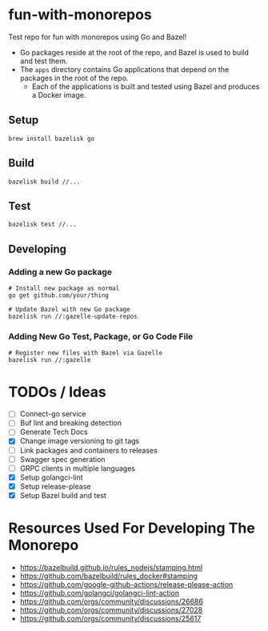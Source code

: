 # fun-with-monorepos

Test repo for fun with monorepos using Go and Bazel!

* Go packages reside at the root of the repo, and Bazel is used to build and test them.
* The `apps` directory contains Go applications that depend on the packages in the root of the repo.
  * Each of the applications is built and tested using Bazel and produces a Docker image.


## Setup

```shell
brew install bazelisk go
```

## Build

```shell
bazelisk build //...
```

## Test

```shell
bazelisk test //...
```

## Developing

### Adding a new Go package

```shell
# Install new package as normal
go get github.com/your/thing

# Update Bazel with new Go package
bazelisk run //:gazelle-update-repos
```

### Adding New Go Test, Package, or Go Code File

```shell
# Register new files with Bazel via Gazelle
bazelisk run //:gazelle
```

# TODOs / Ideas
- [ ] Connect-go service
- [ ] Buf lint and breaking detection
- [ ] Generate Tech Docs
- [x] Change image versioning to git tags
- [ ] Link packages and containers to releases
- [ ] Swagger spec generation
- [ ] GRPC clients in multiple languages
- [x] Setup golangci-lint
- [x] Setup release-please
- [x] Setup Bazel build and test

# Resources Used For Developing The Monorepo
* https://bazelbuild.github.io/rules_nodejs/stamping.html
* https://github.com/bazelbuild/rules_docker#stamping
* https://github.com/google-github-actions/release-please-action
* https://github.com/golangci/golangci-lint-action
* https://github.com/orgs/community/discussions/26686
* https://github.com/orgs/community/discussions/27028
* https://github.com/orgs/community/discussions/25617